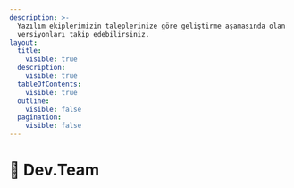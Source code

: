 ```yaml
---
description: >-
  Yazılım ekiplerimizin taleplerinize göre geliştirme aşamasında olan
  versiyonları takip edebilirsiniz.
layout:
  title:
    visible: true
  description:
    visible: true
  tableOfContents:
    visible: true
  outline:
    visible: false
  pagination:
    visible: false
---
```


# 🚀 Dev.Team

